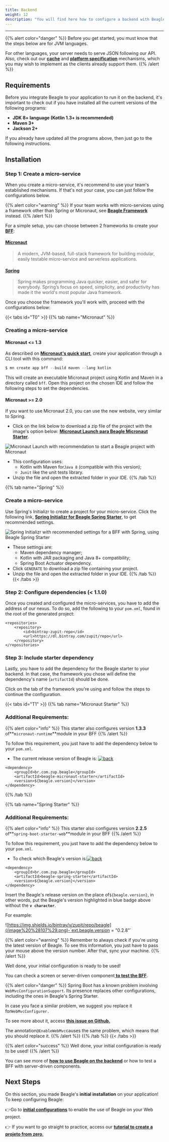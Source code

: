 ```yaml
---
title: Backend
weight: 12
description: "You will find here how to configure a backend with Beagle."
---
```


---

{{% alert color="danger" %}}
Before you get started, you must know that the steps below are for JVM languages.

For other languages, your server needs to serve JSON following our API. Also, check out our [**cache**](/resources/cache/) and [**platform specification**](/resources/components/platform-sorting) mechanisms, which you may wish to implement as the clients already support them.
{{% /alert %}}

## Requirements

Before you integrate Beagle to your application to run it on the backend, it's important to check out if you have installed all the current versions of the following programs:

- **JDK 8+ language \(Kotlin 1.3+ is recommended\)**
- **Maven 3+**
- **Jackson 2+**

If you already have updated all the programs above, then just go to the following instructions.

## Installation

### Step 1: Create a micro-service

When you create a micro-service, it's recommend to use your team's established mechanisms. If that's not your case, you can just follow the configurations below.

{{% alert color="warning" %}}
If your team works with micro-services using a framework other than Spring or Micronaut, see [**Beagle Framework**](/resources/customization/beagle-for-backend/beagle-framework) instead.
{{% /alert %}}

For a simple setup, you can choose between 2 frameworks to create your [**BFF**](/key-concepts#backend-for-frontend):

#### [Micronaut](https://micronaut.io/)

> A modern, JVM-based, full-stack framework for building modular, easily testable micro-service and serverless applications.

#### [Spring](https://spring.io/)

> Spring makes programming Java quicker, easier, and safer for everybody. Spring’s focus on speed, simplicity, and productivity has made it the world's most popular Java framework.

Once you choose the framework you'll work with, proceed with the configurations below:

{{< tabs id="T0" >}}
{{% tab name="Micronaut" %}}

### Creating a micro-service

#### Micronaut &lt;= 1.3

As described on [**Micronaut's quick start**](https://docs.micronaut.io/1.3.3/guide/index.html#quickStart), create your application through a CLI tool with this command:

```kotlin
$ mn create app bff --build maven --lang kotlin
```

This will create an executable Micronaut project using Kotlin and Maven in a directory called `bff`. Open this project on the chosen IDE and follow the following steps to set the dependencies.

#### Micronaut &gt;= 2.0

If you want to use Micronaut 2.0, you can use the new website, very similar to Spring.

- Click on the link below to download a zip file of the project with the image's option below: [**Micronaut Launch para Beagle Micronaut Starter**](https://launch.micronaut.io/create/DEFAULT/com.example.bff?lang=kotlin&build=maven&test=junit&javaVersion=JDK_8).

![Micronaut Launch with recommendation to start a Beagle project with Micronaut](/image%20%28108%29.png)

- This configuration uses:
  - Kotlin with Maven for`Java 8` \(compatible with this version\);
  - `Junit` like the unit tests library.
- Unzip the file and open the extracted folder in your IDE.
  {{% /tab %}}

{{% tab name="Spring" %}}

### Create a micro-service

Use Spring's Initializr to create a project for your micro-service. Click the following link, [**Spring Initializr for Beagle Spring Starter**](https://start.spring.io/#!type=maven-project&language=kotlin&packaging=jar&jvmVersion=1.8&groupId=com.example&artifactId=bff&name=bff&description=Demo%20project%20for%20Beagle%20BFF%20using%20Spring%20Boot&packageName=com.example.bff&dependencies=actuator), to get recommended settings.

![Spring Initializr with recommended settings for a BFF with Spring, using Beagle Spring Starter](/image%20%288%29.png)

- These settings are:
  - Maven dependency manager;
  - Kotlin with JAR packaging and Java 8+ compatibility;
  - Spring Boot Actuator dependency.
- Click `GENERATE` to download a zip file containing your project.
- Unzip the file and open the extracted folder in your IDE.
  {{% /tab %}}
  {{< /tabs >}}

### Step 2: Configure dependencies \(&lt; 1.1.0\)

Once you created and configured the micro-services, you have to add the address of our nexus. To do so, add the following to your `pom.xml`, found in the root of the generated project:

```markup
<repositories>
    <repository>
        <id>bintray-zupit-repo</id>
        <url>https://dl.bintray.com/zupit/repo</url>
    </repository>
</repositories>
```

### Step 3: Include starter dependency

Lastly, you have to add the dependency for the Beagle starter to your backend. In that case, the framework you chose will define the dependency's name \(`artifactId`\) should be done.

Click on the tab of the framework you're using and follow the steps to continue the configuration.

{{< tabs id="T1" >}}
{{% tab name="Micronaut Starter" %}}

### Additional Requirements:

{{% alert color="info" %}}
This starter also configures version **1.3.3** of**`micronaut-runtime`**module in your BFF
{{% /alert %}}

To follow this requirement, you just have to add the dependency below to your `pom.xml`.

- The current release version of Beagle is: [![back](https://camo.githubusercontent.com/27998a386042ecb2cae7b9f09ae159bd07c935bd/68747470733a2f2f696d672e736869656c64732e696f2f6d6176656e2d63656e7472616c2f762f62722e636f6d2e7a75702e626561676c652f6672616d65776f726b)](https://mvnrepository.com/artifact/br.com.zup.beagle/framework)

```markup
<dependency>
	<groupId>br.com.zup.beagle</groupId>
	<artifactId>beagle-micronaut-starter</artifactId>
	<version>${beagle.version}</version>
</dependency>
```

{{% /tab %}}

{{% tab name="Spring Starter" %}}

### Additional Requirements:

{{% alert color="info" %}}
This starter also configures version **2.2.5** of**`spring-boot-starter-web`**module in your BFF
{{% /alert %}}

To follow this requirement, you just have to add the dependency below to your `pom.xml`.

- To check which Beagle's version is:[![back](https://camo.githubusercontent.com/27998a386042ecb2cae7b9f09ae159bd07c935bd/68747470733a2f2f696d672e736869656c64732e696f2f6d6176656e2d63656e7472616c2f762f62722e636f6d2e7a75702e626561676c652f6672616d65776f726b)](https://mvnrepository.com/artifact/br.com.zup.beagle/framework)

```markup
<dependency>
	<groupId>br.com.zup.beagle</groupId>
	<artifactId>beagle-spring-starter</artifactId>
	<version>${beagle.version}</version>
</dependency>
```

Insert the Beagle's release version on the place of`${beagle.version}`, in other words, put the Beagle's version highlighted in blue badge above without the **`v character`**.

For example:

![https://img.shields.io/bintray/v/zupit/repo/beagle](/image%20%28107%29.png)-`ext.beagle.version = "0.2.8"`

{{% alert color="warning" %}}
Remember to always check if you're using the latest version of Beagle. To see this information, you just have to pass your mouse above the version number. After that, sync your machine.
{{% /alert %}}

Well done, your initial configuration is ready to be used!

You can check a screen or server-driven component[ **to test the BFF**](/get-started/using-beagle/).

{{% alert color="danger" %}}
Spring Boot has a known problem involving `WebMvcConfigurationSupport`. Its presence replaces other configurations, including the ones in Beagle's Spring Starter.

In case you face a similar problem, we suggest you replace it for`WebMvcConfigurer.`

To see more about it, access [**this issue on Github.**](https://github.com/spring-projects/spring-boot/issues/12751)

The annotation`@EnableWebMvc`causes the same problem, which means that you should replace it.
{{% /alert %}}
{{% /tab %}}
{{< /tabs >}}

{{% alert color="success" %}}
Well done, your initial configuration is ready to be used!
{{% /alert %}}

You can see more of [**how to use Beagle on the backend**](/get-started/using-beagle/backend) or how to test a BFF with server-driven components.

## **Next Steps**

On this section, you made Beagle's **initial installation** on your application!  
To keep configuring Beagle:

👉Go to [**initial configurations**](/get-started/using-beagle/backend) to enable the use of Beagle on your Web project.

👉 If you want to go straight to practice, access our [**tutorial to create a projeto from zero**.](/get-started/creating-a-project-from-scratch/case-backend)

